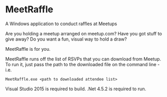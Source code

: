 # MeetRaffle
A Windows application to conduct raffles at Meetups

Are you holding a meetup arranged on meetup.com? Have you got stuff to give away? Do you want a fun, visual way to hold a draw?

MeetRaffle is for you.

MeetRaffle runs off the list of RSVPs that you can download from Meetup. To run it, just pass the path to the downloaded file on the 
command line - i.e.

    MeetRaffle.exe <path to downloaded attendee list>

Visual Studio 2015 is required to build. .Net 4.5.2 is required to run.
